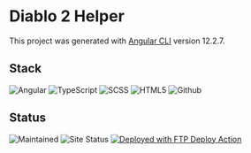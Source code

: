 # Diablo 2 Helper

This project was generated with [Angular CLI](https://github.com/angular/angular-cli) version 12.2.7.

## Stack
<img alt="Angular" src="https://img.shields.io/badge/Angular-DD0031?style=for-the-badge&logo=angular&logoColor=white">&nbsp;<img alt="TypeScript" src="https://img.shields.io/badge/TypeScript-007ACC?style=for-the-badge&logo=typescript&logoColor=white">&nbsp;<img alt="SCSS" src="https://img.shields.io/badge/Sass-BF4080?&style=for-the-badge&logo=Sass&logoColor=white">&nbsp;<img alt="HTML5" src="https://img.shields.io/badge/HTML5-E34F26?style=for-the-badge&logo=html5&logoColor=white">&nbsp;<img alt="Github" src="https://img.shields.io/badge/Github-24292F?&style=for-the-badge&logo=Github&logoColor=white">


## Status
<img alt="Maintained" src="https://img.shields.io/badge/Maintained%3F-yes-green.svg?style=for-the-badge">&nbsp;<img alt="Site Status" src="https://img.shields.io/website-up-down-green-red/https/diablo2helper.cerbrus.nl.svg?style=for-the-badge">&nbsp;<a href="https://github.com/SamKirkland/FTP-Deploy-Action"><img alt="Deployed with FTP Deploy Action" src="https://img.shields.io/badge/Deployed With-FTP DEPLOY ACTION-0077b6?style=for-the-badge"></a>
